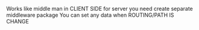 Works like middle man in CLIENT SIDE for server you need create separate middleware package
You can set any data when ROUTING/PATH IS CHANGE
